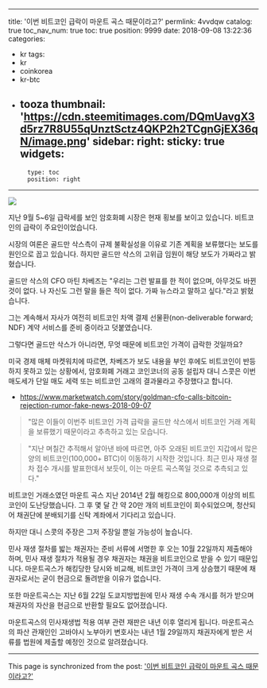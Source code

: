 
---
title: '이번 비트코인 급락이 마운트 곡스 때문이라고?'
permlink: 4vvdqw
catalog: true
toc_nav_num: true
toc: true
position: 9999
date: 2018-09-08 13:22:36
categories:
- kr
tags:
- kr
- coinkorea
- kr-btc
- tooza
thumbnail: 'https://cdn.steemitimages.com/DQmUavgX3d5rz7R8U55qUnztSctz4QKP2h2TCgnGjEX36qN/image.png'
sidebar:
    right:
        sticky: true
widgets:
    -
        type: toc
        position: right
---


![](https://cdn.steemitimages.com/DQmUavgX3d5rz7R8U55qUnztSctz4QKP2h2TCgnGjEX36qN/image.png)

지난 9월 5~6일 급락세를 보인 암호화폐 시장은 현재 횡보를 보이고 있습니다. 비트코인의 급락이 주요인이었습니다.

시장의 여론은 골드만 삭스측이 규제 불확실성을 이유로 기존 계획을 보류했다는 보도를 원인으로 꼽고 있습니다. 하지만 골드만 삭스의 고위급 임원이 해당 보도가 가짜라고 밝혔습니다.

골드만 삭스의 CFO 마틴 차베즈는 "우리는 그런 발표를 한 적이 없으며, 아무것도 바뀐 것이 없다. 나 자신도 그런 말을 들은 적이 없다. 가짜 뉴스라고 말하고 싶다."라고 밝혔습니다. 

그는 계속해서 자사가 여전히 비트코인 차액 결제 선물환(non-deliverable forward; NDF) 계약 서비스를 준비 중이라고 덧붙였습니다. 

그렇다면 골드만 삭스가 아니라면, 무엇 때문에 비트코인 가격이 급락한 것일까요?

미국 경제 매체 마켓워치에 따르면, 차베즈가 보도 내용을 부인 후에도 비트코인이 반등하지 못하고 있는 상황에서, 암호화폐 거래고 코인코너의 공동 설립자 대니 스콧은 이번 매도세가 단일 매도 세력 또는 비트코인 고래의 결과물라고 주장했다고 합니다.

- https://www.marketwatch.com/story/goldman-cfo-calls-bitcoin-rejection-rumor-fake-news-2018-09-07

> "많은 이들이 이번주 비트코인 가격 급락을 골드만 삭스에서 비트코인 거래 계획을 보류했기 때문이라고 추측하고 있는 모습니다. 

>"지난 며칠간 추적해서 알아낸 바에 따르면, 아주 오래된 비트코인 지갑에서 많은 양의 비트코인(100,000+ BTC)이 이동하기 시작한 것입니다. 최근  민사 재생 절차 접수 개시를 발표한데서 보듯이, 이는 마운트 곡스쪽일 것으로 추측되고 있다." 

비트코인 거래소였던 마운트 곡스 지난  2014년 2월 해킹으로 800,000개 이상의 비트코인이 도난당했습니다.  그 후 몇 달 간 약 20만 개의 비트코인이 회수되었으며, 청산되어 채권단에 분배되기를  신탁 계좌에서 기다리고 있습니다. 

하지만 대니 스콧의 주장은 그저 주장일 뿐일 가능성이 높습니다.

민사 재생 절차를 밟는 채권자는 준비 서류에 서명한 후 오는 10월 22일까지 제출해야 하며, 민사 재생 절차가 적용될 경우 채권자는 채권을 비트코인으로 받을 수 있기 때문입니다. 마운트곡스가 해킹당한 당시와 비교해, 비트코인 가격이 크게 상승했기 때문에 채권자로서는 굳이 현금으로 돌려받을 이유가 없습니다.

또한 마운트곡스는 지난 6월 22일 도쿄지방법원에 민사 재생 수속 개시를 허가 받으며 채권자의 자산을 현금으로 반환할 필요도 없어졌습니다.

마운트곡스의 민사재생법 적용 여부 관련 재판은 내년 이후 열리게 됩니다. 마운트곡스의 파산 관재인인 고바야시 노부아키 변호사는 내년 1월 29일까지 채권자에게 받은 서류를 법원에 제출할 예정인 것으로 알려졌습니다.

- - -

This page is synchronized from the post: ['이번 비트코인 급락이 마운트 곡스 때문이라고?'](https://steemit.com/@pius.pius/4vvdqw)
